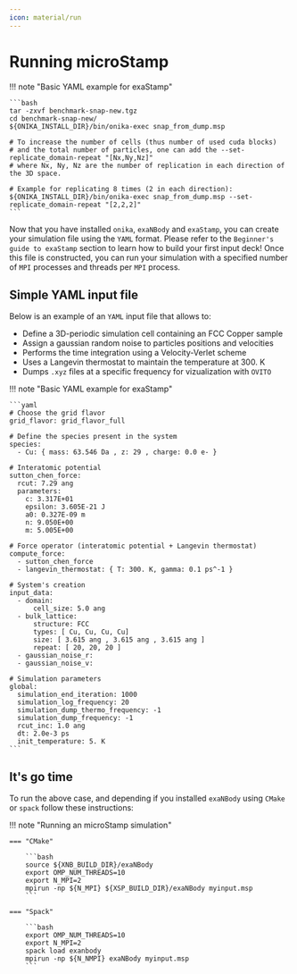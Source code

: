 ```yaml
---
icon: material/run
---    
```


# **Running microStamp**

!!! note "Basic YAML example for exaStamp"
  
    ```bash
    tar -zxvf benchmark-snap-new.tgz
    cd benchmark-snap-new/
    ${ONIKA_INSTALL_DIR}/bin/onika-exec snap_from_dump.msp
       
    # To increase the number of cells (thus number of used cuda blocks)
    # and the total number of particles, one can add the --set-replicate_domain-repeat "[Nx,Ny,Nz]"
    # where Nx, Ny, Nz are the number of replication in each direction of the 3D space.
       
    # Example for replicating 8 times (2 in each direction):
    ${ONIKA_INSTALL_DIR}/bin/onika-exec snap_from_dump.msp --set-replicate_domain-repeat "[2,2,2]"
    ```

Now that you have installed ``onika``, ``exaNBody`` and ``exaStamp``, you can create your simulation file using the ``YAML`` format. Please refer to the ``Beginner's guide to exaStamp`` section to learn how to build your first input deck! Once this file is constructed, you can run your simulation with a specified number of ``MPI`` processes and threads per ``MPI`` process. 

## **Simple YAML input file**

Below is an example of an `YAML` input file that allows to:

- Define a 3D-periodic simulation cell containing an FCC Copper sample
- Assign a gaussian random noise to particles positions and velocities
- Performs the time integration using a Velocity-Verlet scheme
- Uses a Langevin thermostat to maintain the temperature at 300. K
- Dumps `.xyz` files at a specific frequency for vizualization with `OVITO`

!!! note "Basic YAML example for exaStamp"
  
    ```yaml
    # Choose the grid flavor
    grid_flavor: grid_flavor_full

    # Define the species present in the system
    species:
      - Cu: { mass: 63.546 Da , z: 29 , charge: 0.0 e- }

    # Interatomic potential
    sutton_chen_force:
      rcut: 7.29 ang
      parameters:
        c: 3.317E+01
        epsilon: 3.605E-21 J
        a0: 0.327E-09 m
        n: 9.050E+00
        m: 5.005E+00

    # Force operator (interatomic potential + Langevin thermostat)
    compute_force:
      - sutton_chen_force
      - langevin_thermostat: { T: 300. K, gamma: 0.1 ps^-1 }

    # System's creation
    input_data:
      - domain:
          cell_size: 5.0 ang
      - bulk_lattice:
          structure: FCC
          types: [ Cu, Cu, Cu, Cu]
          size: [ 3.615 ang , 3.615 ang , 3.615 ang ]
          repeat: [ 20, 20, 20 ]
      - gaussian_noise_r:
      - gaussian_noise_v:
  
    # Simulation parameters        
    global:
      simulation_end_iteration: 1000
      simulation_log_frequency: 20
      simulation_dump_thermo_frequency: -1
      simulation_dump_frequency: -1
      rcut_inc: 1.0 ang
      dt: 2.0e-3 ps
      init_temperature: 5. K
    ```

## **It's go time**

To run the above case, and depending if you installed `exaNBody` using `CMake` or `spack` follow these instructions:

!!! note "Running an microStamp simulation"

    === "CMake"
   
        ```bash
        source ${XNB_BUILD_DIR}/exaNBody
        export OMP_NUM_THREADS=10
        export N_MPI=2
        mpirun -np ${N_MPI} ${XSP_BUILD_DIR}/exaNBody myinput.msp
        ```
  
    === "Spack"
                  
        ```bash
        export OMP_NUM_THREADS=10
        export N_MPI=2
        spack load exanbody
        mpirun -np ${N_NMPI} exaNBody myinput.msp
        ```
